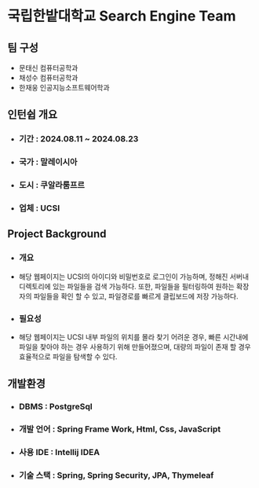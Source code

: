 # 국립한밭대학교 Search Engine Team

## 팀 구성

- 문태신 컴퓨터공학과
- 채성수 컴퓨터공학과
- 한재웅 인공지능소프트웨어학과

## 인턴쉽 개요

- ### 기간 : 2024.08.11 ~ 2024.08.23
- ### 국가 : 말레이시아
- ### 도시 : 쿠알라룸프르
- ### 업체 : UCSI

## Project Background

- ### 개요
- 해당 웹페이지는 UCSI의 아이디와 비밀번호로 로그인이 가능하며, 정해진 서버내 디렉토리에 있는 파일들을 검색 가능하다. 또한, 파일들을 필터링하여 원하는 확장자의 파일들을 확인 할 수 있고, 파일경로를 빠르게 클립보드에 저장 가능하다.
- ### 필요성
- 해당 웹페이지는 UCSI 내부 파일의 위치를 몰라 찾기 어려운 경우, 빠른 시간내에 파일을 찾아야 하는 경우 사용하기 위해 만들어졌으며, 대량의 파일이 존재 할 경우 효율적으로 파일을 탐색할 수 있다.

## 개발환경

- ### DBMS : PostgreSql
- ### 개발 언어 : Spring Frame Work, Html, Css, JavaScript
- ### 사용 IDE : Intellij IDEA
- ### 기술 스택 : Spring, Spring Security, JPA, Thymeleaf
